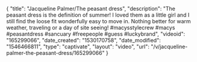 {
    "title": "Jacqueline Palmer\/The peasant dress",
    "description": "The peasant dress is the definition of summer! I loved them as a little girl and I still find the loose fit wonderfully easy to move in. Nothing better for warm weather, traveling or a day of site seeing! #macysstylecrew #macys #peasantdress #sancuary #freepeople #guess #luckybrand",
    "videoid": "165299066",
    "date_created": "1530170758",
    "date_modified": "1546466811",
    "type": "captivate",
    "layout": "video",
    "url": "\/v\/jacqueline-palmer-the-peasant-dress\/165299066"
}